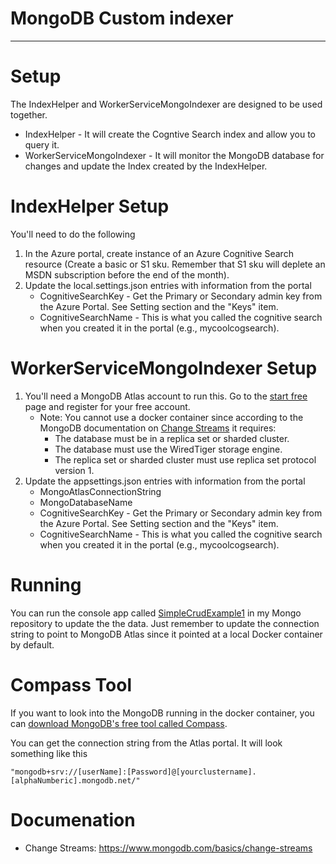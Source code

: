 # MongoDB Custom indexer 
---
# Setup
The IndexHelper and WorkerServiceMongoIndexer are designed to be used together.  
- IndexHelper - It will create the Cogntive Search index and allow you to query it.
- WorkerServiceMongoIndexer - It will monitor the MongoDB database for changes and update the Index created by the IndexHelper.

# IndexHelper Setup
You'll need to do the following
1. In the Azure portal, create instance of an Azure Cognitive Search resource (Create a basic or S1 sku.  Remember that S1 sku will deplete an MSDN subscription before the end of the month).
1. Update the local.settings.json entries with information from the portal
   - CognitiveSearchKey - Get the Primary or Secondary admin key from the Azure Portal.  See Setting section and the "Keys" item.
   - CognitiveSearchName - This is what you called the cognitive search when you created it in the portal (e.g., mycoolcogsearch).
  
# WorkerServiceMongoIndexer Setup
1. You'll need a MongoDB Atlas account to run this.  Go to the [start free](https://www.mongodb.com/cloud/atlas/register) page and register for your free account.
   - Note: You cannot use a docker container since according to the MongoDB documentation on [Change Streams](https://www.mongodb.com/basics/change-streams) it requires:
      - The database must be in a replica set or sharded cluster.
      - The database must use the WiredTiger storage engine.
      - The replica set or sharded cluster must use replica set protocol version 1.
1. Update the appsettings.json entries with information from the portal
   - MongoAtlasConnectionString
   - MongoDatabaseName
   - CognitiveSearchKey - Get the Primary or Secondary admin key from the Azure Portal.  See Setting section and the "Keys" item.
   - CognitiveSearchName - This is what you called the cognitive search when you created it in the portal (e.g., mycoolcogsearch).

# Running
You can run the console app called [SimpleCrudExample1](https://github.com/madcodemonkey/MongoDB/tree/main/SimpleCrudExample1) in 
my Mongo repository to update the the data.  Just remember to update the connection string to point to MongoDB Atlas since it pointed
at a local Docker container by default.

# Compass Tool
If you want to look into the MongoDB running in the docker container, you can [download MongoDB's free tool called Compass](https://www.mongodb.com/try/download/compass).  

You can get the connection string from the Atlas portal. It will look something like this
```
"mongodb+srv://[userName]:[Password]@[yourclustername].[alphaNumberic].mongodb.net/"
```

# Documenation
- Change Streams: https://www.mongodb.com/basics/change-streams

